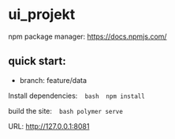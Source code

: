 # ui_projekt

npm package manager: https://docs.npmjs.com/

## quick start:

- branch: feature/data

Install dependencies:
` `  ` bash 
npm install 
` ` `

build the site:
` `  ` bash
 polymer serve
 ` ` ` 

URL: 
http://127.0.0.1:8081
